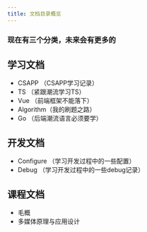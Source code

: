 ```yaml
---
title: 文档目录概览
---
```


### 现在有三个分类，未来会有更多的

## 学习文档
- CSAPP （CSAPP学习记录）
- TS （紧跟潮流学习TS）
- Vue （前端框架不能落下）
- Algorithm（我的刷题之路）
- Go （后端潮流语言必须要学）



## 开发文档
- Configure （学习开发过程中的一些配置）
- Debug （学习开发过程中的一些debug记录）



## 课程文档

- 毛概
- 多媒体原理与应用设计
